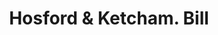 ---
doi: 10.7916/D8ZG84DM
date_other: '1860'
date_other_textual: 1860-1869
form: printed ephemera
genre:
- Invoices
name:
- Hosford & Ketcham
object_in_context_url: https://biggert.cul.columbia.edu/items/view/ave_biggert_01910
subject_hierarchical_geographic:
- New York, New York, United States
subject_name:
- Hosford & Ketcham
title: Hosford & Ketcham. Bill
sort_title: Hosford & Ketcham. Bill
call_number: ave_biggert_01910
coordinates:
- 40.71277777777778,-74.00583333333333
pid: ave_biggert_01910
identifiers: ave_biggert_01910
thumbnail: https://derivativo-1.library.columbia.edu/iiif/2/ldpd:490608/full/!256,256/0/native.jpg
permalink: "/items/ave_biggert_01910/"
layout: iiif-image-page
---